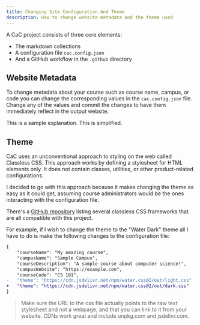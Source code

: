 ```yaml
---
title: Changing Site Configuration And Theme
description: How to change website metadata and the theme used
---
```


A CaC project consists of three core elements:

- The markdown collections
- A configuration file `cac.config.json`
- And a GitHub workflow in the `.github` directory

## Website Metadata

To change metadata about your course such as course name, campus, or code you
can change the corresponding values in the `cac.config.json` file. Change any of
the values and commit the changes to have them immediately reflect in the output
website.

This is a sample explanation. This is simplified.

## Theme

CaC uses an unconventional approach to styling on the web called Classless CSS.
This approach works by defining a stylesheet for HTML elements only. It does not
contain classes, utilities, or other product-related configurations.

I decided to go with this approach because it makes changing the theme as easy
as it could get, assuming course administrators would be the ones interacting
with the configuration file.

There's a [GitHub repository] listing several classless CSS frameworks that are
all compatible with this project.

For example, if I wish to change the theme to the "Water Dark" theme all
I have to do is make the following changes to the configuration file:

```diff
{
	"courseName": "My amazing course",
	"campusName": "Sample Campus",
	"courseDescription": "A sample course about computer science!",
	"campusWebsite": "https://example.com",
	"courseCode": "CS 101",
- 	"theme": "https://cdn.jsdelivr.net/npm/water.css@2/out/light.css"
+ 	"theme": "https://cdn.jsdelivr.net/npm/water.css@2/out/dark.css"
}
```

> Make sure the URL to the css file actually points to the raw text stylesheet
> and not a webpage, and that you can link to it from your website. CDNs work
> great and include unpkg.com and jsdelivr.com.

[github repository]: https://github.com/dbohdan/classless-css
